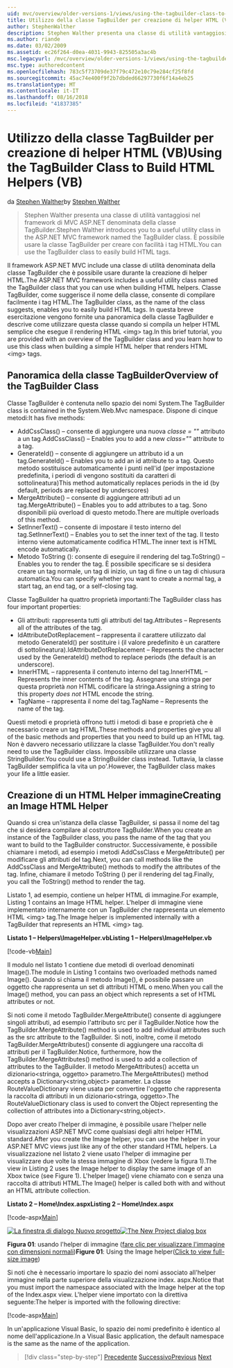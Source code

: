 ```yaml
---
uid: mvc/overview/older-versions-1/views/using-the-tagbuilder-class-to-build-html-helpers-vb
title: Utilizzo della classe TagBuilder per creazione di helper HTML (VB) | Microsoft Docs
author: StephenWalther
description: Stephen Walther presenta una classe di utilità vantaggiosi nel framework di MVC ASP.NET denominata della classe TagBuilder. È possibile utilizzare facilmente la classe TagBuilder per...
ms.author: riande
ms.date: 03/02/2009
ms.assetid: ec26f264-d0ea-4031-9943-825505a3ac4b
msc.legacyurl: /mvc/overview/older-versions-1/views/using-the-tagbuilder-class-to-build-html-helpers-vb
msc.type: authoredcontent
ms.openlocfilehash: 783c5f73709de37f79c472e10c79e284cf25f8fd
ms.sourcegitcommit: 45ac74e400f9f2b7dbded66297730f6f14a4eb25
ms.translationtype: MT
ms.contentlocale: it-IT
ms.lasthandoff: 08/16/2018
ms.locfileid: "41837385"
---
```

<a name="using-the-tagbuilder-class-to-build-html-helpers-vb"></a><span data-ttu-id="81b06-104">Utilizzo della classe TagBuilder per creazione di helper HTML (VB)</span><span class="sxs-lookup"><span data-stu-id="81b06-104">Using the TagBuilder Class to Build HTML Helpers (VB)</span></span>
====================
<span data-ttu-id="81b06-105">da [Stephen Walther](https://github.com/StephenWalther)</span><span class="sxs-lookup"><span data-stu-id="81b06-105">by [Stephen Walther](https://github.com/StephenWalther)</span></span>

> <span data-ttu-id="81b06-106">Stephen Walther presenta una classe di utilità vantaggiosi nel framework di MVC ASP.NET denominata della classe TagBuilder.</span><span class="sxs-lookup"><span data-stu-id="81b06-106">Stephen Walther introduces you to a useful utility class in the ASP.NET MVC framework named the TagBuilder class.</span></span> <span data-ttu-id="81b06-107">È possibile usare la classe TagBuilder per creare con facilità i tag HTML.</span><span class="sxs-lookup"><span data-stu-id="81b06-107">You can use the TagBuilder class to easily build HTML tags.</span></span>


<span data-ttu-id="81b06-108">Il framework ASP.NET MVC include una classe di utilità denominata della classe TagBuilder che è possibile usare durante la creazione di helper HTML.</span><span class="sxs-lookup"><span data-stu-id="81b06-108">The ASP.NET MVC framework includes a useful utility class named the TagBuilder class that you can use when building HTML helpers.</span></span> <span data-ttu-id="81b06-109">Classe TagBuilder, come suggerisce il nome della classe, consente di compilare facilmente i tag HTML.</span><span class="sxs-lookup"><span data-stu-id="81b06-109">The TagBuilder class, as the name of the class suggests, enables you to easily build HTML tags.</span></span> <span data-ttu-id="81b06-110">In questa breve esercitazione vengono fornite una panoramica della classe TagBuilder e descrive come utilizzare questa classe quando si compila un helper HTML semplice che esegue il rendering HTML &lt;img&gt; tag.</span><span class="sxs-lookup"><span data-stu-id="81b06-110">In this brief tutorial, you are provided with an overview of the TagBuilder class and you learn how to use this class when building a simple HTML helper that renders HTML &lt;img&gt; tags.</span></span>

## <a name="overview-of-the-tagbuilder-class"></a><span data-ttu-id="81b06-111">Panoramica della classe TagBuilder</span><span class="sxs-lookup"><span data-stu-id="81b06-111">Overview of the TagBuilder Class</span></span>

<span data-ttu-id="81b06-112">Classe TagBuilder è contenuta nello spazio dei nomi System.</span><span class="sxs-lookup"><span data-stu-id="81b06-112">The TagBuilder class is contained in the System.Web.Mvc namespace.</span></span> <span data-ttu-id="81b06-113">Dispone di cinque metodi:</span><span class="sxs-lookup"><span data-stu-id="81b06-113">It has five methods:</span></span>

- <span data-ttu-id="81b06-114">AddCssClass() – consente di aggiungere una nuova *classe = ""* attributo a un tag.</span><span class="sxs-lookup"><span data-stu-id="81b06-114">AddCssClass() – Enables you to add a new *class=""* attribute to a tag.</span></span>
- <span data-ttu-id="81b06-115">GenerateId() – consente di aggiungere un attributo id a un tag.</span><span class="sxs-lookup"><span data-stu-id="81b06-115">GenerateId() – Enables you to add an id attribute to a tag.</span></span> <span data-ttu-id="81b06-116">Questo metodo sostituisce automaticamente i punti nell'id (per impostazione predefinita, i periodi di vengono sostituiti da caratteri di sottolineatura)</span><span class="sxs-lookup"><span data-stu-id="81b06-116">This method automatically replaces periods in the id (by default, periods are replaced by underscores)</span></span>
- <span data-ttu-id="81b06-117">MergeAttribute() – consente di aggiungere attributi ad un tag.</span><span class="sxs-lookup"><span data-stu-id="81b06-117">MergeAttribute() – Enables you to add attributes to a tag.</span></span> <span data-ttu-id="81b06-118">Sono disponibili più overload di questo metodo.</span><span class="sxs-lookup"><span data-stu-id="81b06-118">There are multiple overloads of this method.</span></span>
- <span data-ttu-id="81b06-119">SetInnerText() – consente di impostare il testo interno del tag.</span><span class="sxs-lookup"><span data-stu-id="81b06-119">SetInnerText() – Enables you to set the inner text of the tag.</span></span> <span data-ttu-id="81b06-120">Il testo interno viene automaticamente codifica HTML.</span><span class="sxs-lookup"><span data-stu-id="81b06-120">The inner text is HTML encode automatically.</span></span>
- <span data-ttu-id="81b06-121">Metodo ToString (): consente di eseguire il rendering del tag.</span><span class="sxs-lookup"><span data-stu-id="81b06-121">ToString() – Enables you to render the tag.</span></span> <span data-ttu-id="81b06-122">È possibile specificare se si desidera creare un tag normale, un tag di inizio, un tag di fine o un tag di chiusura automatica.</span><span class="sxs-lookup"><span data-stu-id="81b06-122">You can specify whether you want to create a normal tag, a start tag, an end tag, or a self-closing tag.</span></span>
  

<span data-ttu-id="81b06-123">Classe TagBuilder ha quattro proprietà importanti:</span><span class="sxs-lookup"><span data-stu-id="81b06-123">The TagBuilder class has four important properties:</span></span>

- <span data-ttu-id="81b06-124">Gli attributi: rappresenta tutti gli attributi del tag.</span><span class="sxs-lookup"><span data-stu-id="81b06-124">Attributes – Represents all of the attributes of the tag.</span></span>
- <span data-ttu-id="81b06-125">IdAttributeDotReplacement – rappresenta il carattere utilizzato dal metodo GenerateId() per sostituire i (il valore predefinito è un carattere di sottolineatura).</span><span class="sxs-lookup"><span data-stu-id="81b06-125">IdAttributeDotReplacement – Represents the character used by the GenerateId() method to replace periods (the default is an underscore).</span></span>
- <span data-ttu-id="81b06-126">InnerHTML – rappresenta il contenuto interno del tag.</span><span class="sxs-lookup"><span data-stu-id="81b06-126">InnerHTML – Represents the inner contents of the tag.</span></span> <span data-ttu-id="81b06-127">Assegnare una stringa per questa proprietà *non* HTML codificare la stringa.</span><span class="sxs-lookup"><span data-stu-id="81b06-127">Assigning a string to this property *does not* HTML encode the string.</span></span>
- <span data-ttu-id="81b06-128">TagName – rappresenta il nome del tag.</span><span class="sxs-lookup"><span data-stu-id="81b06-128">TagName – Represents the name of the tag.</span></span>

<span data-ttu-id="81b06-129">Questi metodi e proprietà offrono tutti i metodi di base e proprietà che è necessario creare un tag HTML.</span><span class="sxs-lookup"><span data-stu-id="81b06-129">These methods and properties give you all of the basic methods and properties that you need to build up an HTML tag.</span></span> <span data-ttu-id="81b06-130">Non è davvero necessario utilizzare la classe TagBuilder.</span><span class="sxs-lookup"><span data-stu-id="81b06-130">You don't really need to use the TagBuilder class.</span></span> <span data-ttu-id="81b06-131">Impossibile utilizzare una classe StringBuilder.</span><span class="sxs-lookup"><span data-stu-id="81b06-131">You could use a StringBuilder class instead.</span></span> <span data-ttu-id="81b06-132">Tuttavia, la classe TagBuilder semplifica la vita un po'.</span><span class="sxs-lookup"><span data-stu-id="81b06-132">However, the TagBuilder class makes your life a little easier.</span></span>

## <a name="creating-an-image-html-helper"></a><span data-ttu-id="81b06-133">Creazione di un HTML Helper immagine</span><span class="sxs-lookup"><span data-stu-id="81b06-133">Creating an Image HTML Helper</span></span>

<span data-ttu-id="81b06-134">Quando si crea un'istanza della classe TagBuilder, si passa il nome del tag che si desidera compilare al costruttore TagBuilder.</span><span class="sxs-lookup"><span data-stu-id="81b06-134">When you create an instance of the TagBuilder class, you pass the name of the tag that you want to build to the TagBuilder constructor.</span></span> <span data-ttu-id="81b06-135">Successivamente, è possibile chiamare i metodi, ad esempio i metodi AddCssClass e MergeAttribute() per modificare gli attributi del tag.</span><span class="sxs-lookup"><span data-stu-id="81b06-135">Next, you can call methods like the AddCssClass and MergeAttribute() methods to modify the attributes of the tag.</span></span> <span data-ttu-id="81b06-136">Infine, chiamare il metodo ToString () per il rendering del tag.</span><span class="sxs-lookup"><span data-stu-id="81b06-136">Finally, you call the ToString() method to render the tag.</span></span>

<span data-ttu-id="81b06-137">Listato 1, ad esempio, contiene un helper HTML di immagine.</span><span class="sxs-lookup"><span data-stu-id="81b06-137">For example, Listing 1 contains an Image HTML helper.</span></span> <span data-ttu-id="81b06-138">L'helper di immagine viene implementato internamente con un TagBuilder che rappresenta un elemento HTML &lt;img&gt; tag.</span><span class="sxs-lookup"><span data-stu-id="81b06-138">The Image helper is implemented internally with a TagBuilder that represents an HTML &lt;img&gt; tag.</span></span>

<span data-ttu-id="81b06-139">**Listato 1 – Helpers\ImageHelper.vb**</span><span class="sxs-lookup"><span data-stu-id="81b06-139">**Listing 1 – Helpers\ImageHelper.vb**</span></span>

[!code-vb[Main](using-the-tagbuilder-class-to-build-html-helpers-vb/samples/sample1.vb)]

<span data-ttu-id="81b06-140">Il modulo nel listato 1 contiene due metodi di overload denominati Image().</span><span class="sxs-lookup"><span data-stu-id="81b06-140">The module in Listing 1 contains two overloaded methods named Image().</span></span> <span data-ttu-id="81b06-141">Quando si chiama il metodo Image(), è possibile passare un oggetto che rappresenta un set di attributi HTML o meno.</span><span class="sxs-lookup"><span data-stu-id="81b06-141">When you call the Image() method, you can pass an object which represents a set of HTML attributes or not.</span></span>

<span data-ttu-id="81b06-142">Si noti come il metodo TagBuilder.MergeAttribute() consente di aggiungere singoli attributi, ad esempio l'attributo src per il TagBuilder.</span><span class="sxs-lookup"><span data-stu-id="81b06-142">Notice how the TagBuilder.MergeAttribute() method is used to add individual attributes such as the src attribute to the TagBuilder.</span></span> <span data-ttu-id="81b06-143">Si noti, inoltre, come il metodo TagBuilder.MergeAttributes() consente di aggiungere una raccolta di attributi per il TagBuilder.</span><span class="sxs-lookup"><span data-stu-id="81b06-143">Notice, furthermore, how the TagBuilder.MergeAttributes() method is used to add a collection of attributes to the TagBuilder.</span></span> <span data-ttu-id="81b06-144">Il metodo MergeAttributes() accetta un dizionario&lt;stringa, oggetto&gt; parametro.</span><span class="sxs-lookup"><span data-stu-id="81b06-144">The MergeAttributes() method accepts a Dictionary&lt;string,object&gt; parameter.</span></span> <span data-ttu-id="81b06-145">La classe RouteValueDictionary viene usata per convertire l'oggetto che rappresenta la raccolta di attributi in un dizionario&lt;stringa, oggetto&gt;.</span><span class="sxs-lookup"><span data-stu-id="81b06-145">The RouteValueDictionary class is used to convert the Object representing the collection of attributes into a Dictionary&lt;string,object&gt;.</span></span>

<span data-ttu-id="81b06-146">Dopo aver creato l'helper di immagine, è possibile usare l'helper nelle visualizzazioni ASP.NET MVC come qualsiasi degli altri helper HTML standard.</span><span class="sxs-lookup"><span data-stu-id="81b06-146">After you create the Image helper, you can use the helper in your ASP.NET MVC views just like any of the other standard HTML helpers.</span></span> <span data-ttu-id="81b06-147">La visualizzazione nel listato 2 viene usato l'helper di immagine per visualizzare due volte la stessa immagine di Xbox (vedere la figura 1).</span><span class="sxs-lookup"><span data-stu-id="81b06-147">The view in Listing 2 uses the Image helper to display the same image of an Xbox twice (see Figure 1).</span></span> <span data-ttu-id="81b06-148">L'helper Image() viene chiamato con e senza una raccolta di attributi HTML.</span><span class="sxs-lookup"><span data-stu-id="81b06-148">The Image() helper is called both with and without an HTML attribute collection.</span></span>

<span data-ttu-id="81b06-149">**Listato 2 – Home\Index.aspx**</span><span class="sxs-lookup"><span data-stu-id="81b06-149">**Listing 2 – Home\Index.aspx**</span></span>

[!code-aspx[Main](using-the-tagbuilder-class-to-build-html-helpers-vb/samples/sample2.aspx)]


<span data-ttu-id="81b06-150">[![La finestra di dialogo Nuovo progetto](using-the-tagbuilder-class-to-build-html-helpers-vb/_static/image1.jpg)](using-the-tagbuilder-class-to-build-html-helpers-vb/_static/image1.png)</span><span class="sxs-lookup"><span data-stu-id="81b06-150">[![The New Project dialog box](using-the-tagbuilder-class-to-build-html-helpers-vb/_static/image1.jpg)](using-the-tagbuilder-class-to-build-html-helpers-vb/_static/image1.png)</span></span>

<span data-ttu-id="81b06-151">**Figura 01**: usando l'helper di immagine ([fare clic per visualizzare l'immagine con dimensioni normali](using-the-tagbuilder-class-to-build-html-helpers-vb/_static/image2.png))</span><span class="sxs-lookup"><span data-stu-id="81b06-151">**Figure 01**: Using the Image helper([Click to view full-size image](using-the-tagbuilder-class-to-build-html-helpers-vb/_static/image2.png))</span></span>


<span data-ttu-id="81b06-152">Si noti che è necessario importare lo spazio dei nomi associato all'helper immagine nella parte superiore della visualizzazione index. aspx.</span><span class="sxs-lookup"><span data-stu-id="81b06-152">Notice that you must import the namespace associated with the Image helper at the top of the Index.aspx view.</span></span> <span data-ttu-id="81b06-153">L'helper viene importato con la direttiva seguente:</span><span class="sxs-lookup"><span data-stu-id="81b06-153">The helper is imported with the following directive:</span></span>

[!code-aspx[Main](using-the-tagbuilder-class-to-build-html-helpers-vb/samples/sample3.aspx)]

<span data-ttu-id="81b06-154">In un'applicazione Visual Basic, lo spazio dei nomi predefinito è identico al nome dell'applicazione.</span><span class="sxs-lookup"><span data-stu-id="81b06-154">In a Visual Basic application, the default namespace is the same as the name of the application.</span></span>

> [!div class="step-by-step"]
> <span data-ttu-id="81b06-155">[Precedente](creating-custom-html-helpers-vb.md)
> [Successivo](creating-page-layouts-with-view-master-pages-vb.md)</span><span class="sxs-lookup"><span data-stu-id="81b06-155">[Previous](creating-custom-html-helpers-vb.md)
[Next](creating-page-layouts-with-view-master-pages-vb.md)</span></span>
